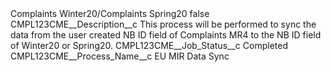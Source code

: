 <?xml version="1.0" encoding="UTF-8"?>
<CustomMetadata xmlns="http://soap.sforce.com/2006/04/metadata" xmlns:xsi="http://www.w3.org/2001/XMLSchema-instance" xmlns:xsd="http://www.w3.org/2001/XMLSchema">
    <label>Complaints Winter20/Complaints Spring20</label>
    <protected>false</protected>
    <values>
        <field>CMPL123CME__Description__c</field>
        <value xsi:type="xsd:string">This process will be performed to sync the data from the user created NB ID field of Complaints MR4 to the NB ID field of Winter20 or Spring20.</value>
    </values>
    <values>
        <field>CMPL123CME__Job_Status__c</field>
        <value xsi:type="xsd:string">Completed</value>
    </values>
    <values>
        <field>CMPL123CME__Process_Name__c</field>
        <value xsi:type="xsd:string">EU MIR Data Sync</value>
    </values>
</CustomMetadata>
